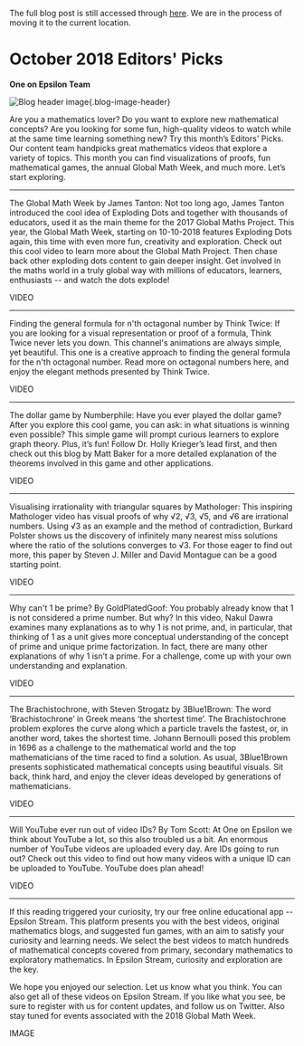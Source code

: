 The full blog post is still accessed through [here](https://www.1onepsilon.com/single-post/2018/09/29/October-Editors-Picks). We are in the process of moving it to the current location.

# October 2018 Editors' Picks

**One on Epsilon Team**


![Blog header image](https://es-app.com/assets/s4s291.jpg){.blog-image-header}

Are you a mathematics lover? Do you want to explore new mathematical concepts? Are you looking for some fun, high-quality videos to watch while at the same time learning something new? Try this month’s Editors' Picks. Our content team handpicks great mathematics videos that explore a variety of topics. This month you can find visualizations of proofs, fun mathematical games, the annual Global Math Week, and much more. Let’s start exploring. 

---

The Global Math Week by James Tanton: Not too long ago, James Tanton introduced the cool idea of Exploding Dots and together with thousands of educators, used it as the main theme for the 2017 Global Maths Project. This year, the Global Math Week, starting on 10-10-2018 features Exploding Dots again, this time with even more fun, creativity and exploration. Check out this cool video to learn more about the Global Math Project. Then chase back other exploding dots content to gain deeper insight. Get involved in the maths world in a truly global way with millions of educators, learners, enthusiasts  -- and watch the dots explode!

VIDEO

---

Finding the general formula for n'th octagonal number by Think Twice: If you are looking for a visual representation or proof of a formula, Think Twice never lets you down. This channel's animations are always simple, yet beautiful. This one is a creative approach to finding the general formula for the n'th octagonal number. Read more on octagonal numbers here, and enjoy the elegant methods presented by Think Twice.

VIDEO

---

The dollar game by Numberphile:  Have you ever played the dollar game? After you explore this cool game, you can ask: in what situations is winning even possible? This simple game will prompt curious learners to explore graph theory. Plus, it’s fun! Follow Dr. Holly Krieger’s lead first, and then check out this blog by Matt Baker for a more detailed explanation of the theorems involved in this game and other applications.

VIDEO

---

Visualising irrationality with triangular squares by Mathologer: This inspiring Mathologer video has visual proofs of why √2, √3, √5, and √6 are irrational numbers. Using √3 as an example and the method of contradiction, Burkard Polster shows us the discovery of infinitely many nearest miss solutions where the ratio of the solutions converges to √3. For those eager to find out more, this paper by Steven J. Miller and David Montague can be a good starting point. 

VIDEO

---

Why can't 1 be prime? By GoldPlatedGoof: You probably already know that 1 is not considered a prime number. But why? In this video, Nakul Dawra examines many explanations as to why 1 is not prime, and, in particular, that thinking of 1 as a unit gives more conceptual understanding of the concept of prime and unique prime factorization. In fact, there are many other explanations of why 1 isn’t a prime. For a challenge, come up with your own understanding and explanation.

VIDEO

---

The Brachistochrone, with Steven Strogatz by 3Blue1Brown: The word ‘Brachistochrone’ in Greek means ‘the shortest time’. The Brachistochrone problem explores the curve along which a particle travels the fastest, or, in another word, takes the shortest time. Johann Bernoulli posed this problem in 1696 as a challenge to the mathematical world and the top mathematicians of the time raced to find a solution. As usual, 3Blue1Brown presents sophisticated mathematical concepts using beautiful visuals. Sit back, think hard, and enjoy the clever ideas developed by generations of mathematicians.

VIDEO

---

Will YouTube ever run out of video IDs? By Tom Scott: At One on Epsilon we think about YouTube a lot, so this also troubled us a bit.  An enormous number of YouTube videos are uploaded every day. Are IDs going to run out? Check out this video to find out how many videos with a unique ID can be uploaded to YouTube. YouTube does plan ahead!

VIDEO

---

If this reading triggered your curiosity, try our free online educational app -- Epsilon Stream. This platform presents you with the best videos, original mathematics blogs, and suggested fun games, with an aim to satisfy your curiosity and learning needs. We select the best videos to match hundreds of mathematical concepts covered from primary, secondary mathematics to exploratory mathematics. In Epsilon Stream, curiosity and exploration are the key.

 

We hope you enjoyed our selection. Let us know what you think. You can also get all of these videos on Epsilon Stream. If you like what you see, be sure to register with us for content updates, and follow us on Twitter. Also stay tuned for events associated with the 2018 Global Math Week.

IMAGE